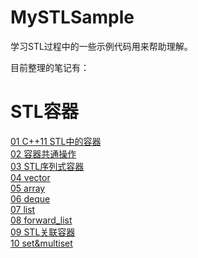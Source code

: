 # MySTLSample
学习STL过程中的一些示例代码用来帮助理解。

目前整理的笔记有：

# STL容器
[01 C++11 STL中的容器](https://www.muchenhen.com/2019/10/27/c11-stl%e4%b8%ad%e7%9a%84%e5%ae%b9%e5%99%a8/ )  
[02 容器共通操作](https://www.muchenhen.com/2019/10/28/stl%e5%ae%b9%e5%99%a8%e5%85%b1%e9%80%9a%e6%93%8d%e4%bd%9c/)  
[03 STL序列式容器](https://www.muchenhen.com/2019/10/27/stl%e5%ba%8f%e5%88%97%e5%bc%8f%e5%ae%b9%e5%99%a8/)  
[04 vector](https://www.muchenhen.com/2019/10/27/stl%ef%bc%9avector%e5%ae%b9%e5%99%a8/ )  
[05 array](https://www.muchenhen.com/2019/10/30/stl%ef%bc%9aarray%e5%ae%b9%e5%99%a8/)  
[06 deque](https://www.muchenhen.com/2019/10/31/stl%ef%bc%9adeque%e5%ae%b9%e5%99%a8/)  
[07 list](https://www.muchenhen.com/2019/11/02/stl%ef%bc%9alist%e5%ae%b9%e5%99%a8/)  
[08 forward_list](https://www.muchenhen.com/2019/11/03/stl%ef%bc%9aforward_list%e5%ae%b9%e5%99%a8/)  
[09 STL关联容器](https://www.muchenhen.com/2019/11/11/stl%e5%85%b3%e8%81%94%e5%ae%b9%e5%99%a8/)  
[10 set&multiset](https://www.muchenhen.com/2019/11/11/stl%ef%bc%9aset%e4%b8%8emultset-%e5%ae%b9%e5%99%a8/)  
